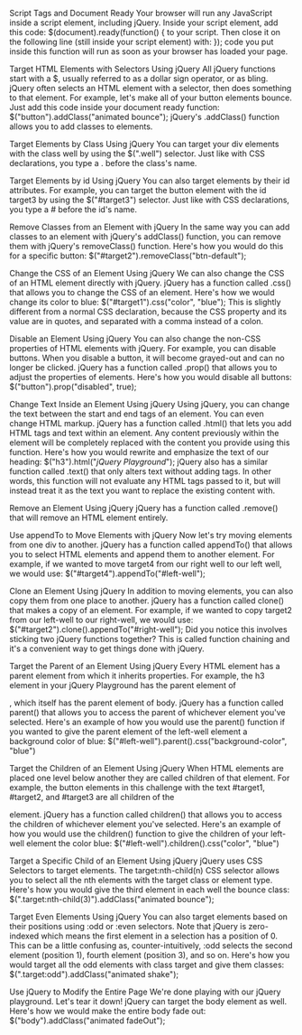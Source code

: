 Script Tags and Document Ready
Your browser will run any JavaScript inside a script element, including jQuery.
Inside your script element, add this code: $(document).ready(function() { to your script. Then close it on the following line (still inside your script element) with: }); code you put inside this function will run as soon as your browser has loaded your page.

Target HTML Elements with Selectors Using jQuery
All jQuery functions start with a $, usually referred to as a dollar sign operator, or as bling.
jQuery often selects an HTML element with a selector, then does something to that element.
For example, let's make all of your button elements bounce. Just add this code inside your document ready function:
$("button").addClass("animated bounce");
jQuery's .addClass() function allows you to add classes to elements.

Target Elements by Class Using jQuery
You can target your div elements with the class well by using the $(".well") selector. Just like with CSS declarations, you type a . before the class's name.

Target Elements by id Using jQuery
You can also target elements by their id attributes. For example, you can target the button element with the id target3 by using the $("#target3") selector. Just like with CSS declarations, you type a # before the id's name.

Remove Classes from an Element with jQuery
In the same way you can add classes to an element with jQuery's addClass() function, you can remove them with jQuery's removeClass() function.
Here's how you would do this for a specific button:
$("#target2").removeClass("btn-default");

Change the CSS of an Element Using jQuery
We can also change the CSS of an HTML element directly with jQuery.
jQuery has a function called .css() that allows you to change the CSS of an element.
Here's how we would change its color to blue:
$("#target1").css("color", "blue");
This is slightly different from a normal CSS declaration, because the CSS property and its value are in quotes, and separated with a comma instead of a colon.

Disable an Element Using jQuery
You can also change the non-CSS properties of HTML elements with jQuery. For example, you can disable buttons.
When you disable a button, it will become grayed-out and can no longer be clicked.
jQuery has a function called .prop() that allows you to adjust the properties of elements.
Here's how you would disable all buttons:
$("button").prop("disabled", true);

Change Text Inside an Element Using jQuery
Using jQuery, you can change the text between the start and end tags of an element. You can even change HTML markup.
jQuery has a function called .html() that lets you add HTML tags and text within an element. Any content previously within the element will be completely replaced with the content you provide using this function.
Here's how you would rewrite and emphasize the text of our heading:
$("h3").html("<em>jQuery Playground</em>");
jQuery also has a similar function called .text() that only alters text without adding tags. In other words, this function will not evaluate any HTML tags passed to it, but will instead treat it as the text you want to replace the existing content with.

Remove an Element Using jQuery
jQuery has a function called .remove() that will remove an HTML element entirely.

Use appendTo to Move Elements with jQuery
Now let's try moving elements from one div to another.
jQuery has a function called appendTo() that allows you to select HTML elements and append them to another element.
For example, if we wanted to move target4 from our right well to our left well, we would use:
$("#target4").appendTo("#left-well");

Clone an Element Using jQuery
In addition to moving elements, you can also copy them from one place to another.
jQuery has a function called clone() that makes a copy of an element.
For example, if we wanted to copy target2 from our left-well to our right-well, we would use:
$("#target2").clone().appendTo("#right-well");
Did you notice this involves sticking two jQuery functions together? This is called function chaining and it's a convenient way to get things done with jQuery.

Target the Parent of an Element Using jQuery
Every HTML element has a parent element from which it inherits properties.
For example, the h3 element in your jQuery Playground has the parent element of <div class="container-fluid">, which itself has the parent element of body.
jQuery has a function called parent() that allows you to access the parent of whichever element you've selected.
Here's an example of how you would use the parent() function if you wanted to give the parent element of the left-well element a background color of blue:
$("#left-well").parent().css("background-color", "blue")

Target the Children of an Element Using jQuery
When HTML elements are placed one level below another they are called children of that element. For example, the button elements in this challenge with the text #target1, #target2, and #target3 are all children of the <div class="well" id="left-well"> element.
jQuery has a function called children() that allows you to access the children of whichever element you've selected.
Here's an example of how you would use the children() function to give the children of your left-well element the color blue:
$("#left-well").children().css("color", "blue")

Target a Specific Child of an Element Using jQuery
jQuery uses CSS Selectors to target elements. The target:nth-child(n) CSS selector allows you to select all the nth elements with the target class or element type.
Here's how you would give the third element in each well the bounce class:
$(".target:nth-child(3)").addClass("animated bounce");

Target Even Elements Using jQuery
You can also target elements based on their positions using :odd or :even selectors.
Note that jQuery is zero-indexed which means the first element in a selection has a position of 0. This can be a little confusing as, counter-intuitively, :odd selects the second element (position 1), fourth element (position 3), and so on.
Here's how you would target all the odd elements with class target and give them classes:
$(".target:odd").addClass("animated shake");

Use jQuery to Modify the Entire Page
We're done playing with our jQuery playground. Let's tear it down!
jQuery can target the body element as well.
Here's how we would make the entire body fade out: $("body").addClass("animated fadeOut");